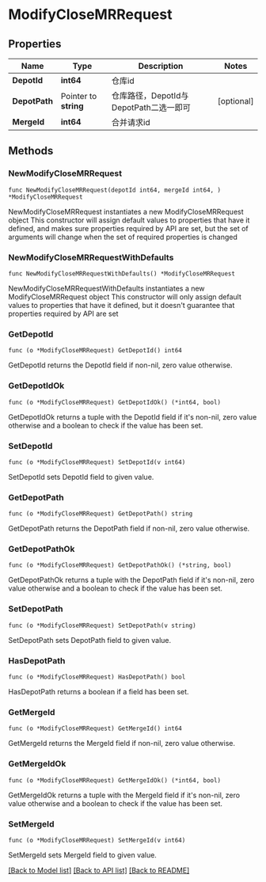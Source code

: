 # ModifyCloseMRRequest

## Properties

Name | Type | Description | Notes
------------ | ------------- | ------------- | -------------
**DepotId** | **int64** | 仓库id | 
**DepotPath** | Pointer to **string** | 仓库路径，DepotId与DepotPath二选一即可 | [optional] 
**MergeId** | **int64** | 合并请求id | 

## Methods

### NewModifyCloseMRRequest

`func NewModifyCloseMRRequest(depotId int64, mergeId int64, ) *ModifyCloseMRRequest`

NewModifyCloseMRRequest instantiates a new ModifyCloseMRRequest object
This constructor will assign default values to properties that have it defined,
and makes sure properties required by API are set, but the set of arguments
will change when the set of required properties is changed

### NewModifyCloseMRRequestWithDefaults

`func NewModifyCloseMRRequestWithDefaults() *ModifyCloseMRRequest`

NewModifyCloseMRRequestWithDefaults instantiates a new ModifyCloseMRRequest object
This constructor will only assign default values to properties that have it defined,
but it doesn't guarantee that properties required by API are set

### GetDepotId

`func (o *ModifyCloseMRRequest) GetDepotId() int64`

GetDepotId returns the DepotId field if non-nil, zero value otherwise.

### GetDepotIdOk

`func (o *ModifyCloseMRRequest) GetDepotIdOk() (*int64, bool)`

GetDepotIdOk returns a tuple with the DepotId field if it's non-nil, zero value otherwise
and a boolean to check if the value has been set.

### SetDepotId

`func (o *ModifyCloseMRRequest) SetDepotId(v int64)`

SetDepotId sets DepotId field to given value.


### GetDepotPath

`func (o *ModifyCloseMRRequest) GetDepotPath() string`

GetDepotPath returns the DepotPath field if non-nil, zero value otherwise.

### GetDepotPathOk

`func (o *ModifyCloseMRRequest) GetDepotPathOk() (*string, bool)`

GetDepotPathOk returns a tuple with the DepotPath field if it's non-nil, zero value otherwise
and a boolean to check if the value has been set.

### SetDepotPath

`func (o *ModifyCloseMRRequest) SetDepotPath(v string)`

SetDepotPath sets DepotPath field to given value.

### HasDepotPath

`func (o *ModifyCloseMRRequest) HasDepotPath() bool`

HasDepotPath returns a boolean if a field has been set.

### GetMergeId

`func (o *ModifyCloseMRRequest) GetMergeId() int64`

GetMergeId returns the MergeId field if non-nil, zero value otherwise.

### GetMergeIdOk

`func (o *ModifyCloseMRRequest) GetMergeIdOk() (*int64, bool)`

GetMergeIdOk returns a tuple with the MergeId field if it's non-nil, zero value otherwise
and a boolean to check if the value has been set.

### SetMergeId

`func (o *ModifyCloseMRRequest) SetMergeId(v int64)`

SetMergeId sets MergeId field to given value.



[[Back to Model list]](../README.md#documentation-for-models) [[Back to API list]](../README.md#documentation-for-api-endpoints) [[Back to README]](../README.md)


